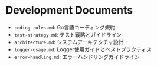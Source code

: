 # Development Documents

- `coding-rules.md`: Go言語コーディング規約
- `test-strategy.md`: テスト戦略とガイドライン
- `architecture.md`: システムアーキテクチャ設計
- `logger-usage.md`: Logger使用ガイドとベストプラクティス
- `error-handling.md`: エラーハンドリングガイドライン